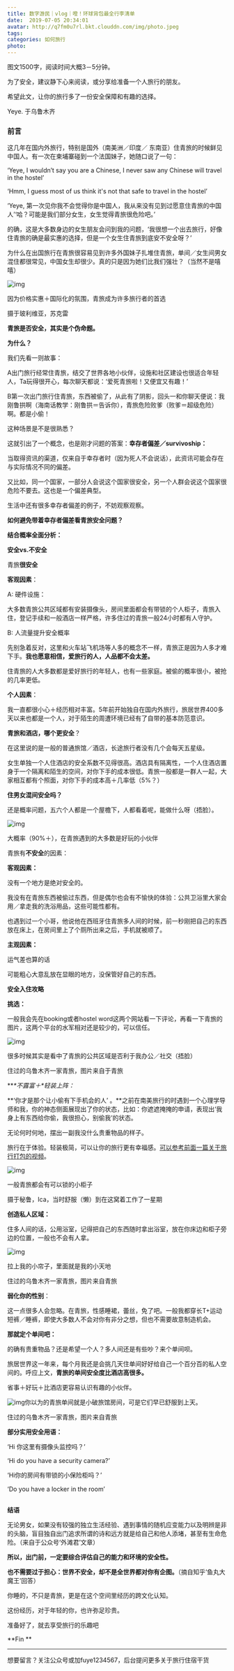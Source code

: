 ```yaml
---
title: 数字游民｜vlog｜噔！环球背包最全行李清单
date:  2019-07-05 20:34:01
avatar: http://q7fm0u7rl.bkt.clouddn.com/img/photo.jpeg
tags: 
categories: 如何旅行
photo: 
---
```


图文1500字，阅读时间大概3－5分钟。

为了安全，建议静下心来阅读，或分享给准备一个人旅行的朋友。

希望此文，让你的旅行多了一份安全保障和有趣的选择。

Yeye. 于乌鲁木齐







### 前言



这几年在国内外旅行，特别是国外（南美洲／印度／ 东南亚）住青旅的时候鲜见中国人。有一次在柬埔寨碰到一个法国妹子，她随口说了一句：



‘Yeye, I wouldn’t say you are a Chinese, I never saw any Chinese will travel in the hostel’  

‘Hmm, I guess most of us think it's not that safe to travel in the hostel’ 

‘Yeye, 第一次见你我不会觉得你是中国人，我从来没有见到过愿意住青旅的中国人’‘哈？可能是我们部分女生，女生觉得青旅很危险吧。’



的确，这是大多数身边的女生朋友会问到我的问题，‘我很想一个出去旅行，好像住青旅的确是最实惠的选择，但是一个女生住青旅到底安不安全呀？’



为什么在出国旅行在青旅很容易见到许多外国妹子扎堆住青旅，单间／女生间男女混住都很常见，中国女生却很少。真的只是因为她们比我们强壮？（当然不是嘻嘻）



![img](http://q7fm0u7rl.bkt.clouddn.com//img640-20200406230855826.jpeg)

因为价格实惠＋国际化的氛围，青旅成为许多旅行者的首选

摄于玻利维亚，苏克雷





**青旅是否安全，其实是个伪命题。**

**为什么？**



我们先看一则故事：

A出门旅行经常住青旅，结交了世界各地小伙伴，设施和社区建设也很适合年轻人，Ta玩得很开心，每次聊天都说：‘爱死青旅啦！又便宜又有趣！’

B第一次出门旅行住青旅，东西被偷了，从此有了阴影，回头一和你聊天便说：我刚鲁拱啊（海南话教学：刚鲁拱＝告诉你），青旅危险败爹（败爹＝超级危险）啊。都是小偷！



这种场景是不是很熟悉？



这就引出了一个概念，也是刚才问题的答案：**幸存者偏差／survivoship：**

当取得资讯的渠道，仅来自于幸存者时（因为死人不会说话），此资讯可能会存在与实际情况不同的偏差。

又比如，同一个国家，一部分人会说这个国家很安全，另一个人群会说这个国家很危险不要去。这也是一个偏差典型。

生活中还有很多幸存者偏差的例子，不妨观察观察。



**如何避免带着幸存者偏差看青旅安全问题？**

**结合概率全面分析：**



**安全vs.不安全**



青旅**很安全**



 **客观因素**：

 A: 硬件设施：

大多数青旅公共区域都有安装摄像头，房间里面都会有带锁的个人柜子，青旅入住，登记手续和一般酒店一样严格，许多住过的青旅一般24小时都有人守护。



 B: 人流量提升安全概率

先别急着反对，这里和火车站飞机场等人多的概念不一样，青旅正是因为人多才难下手。**我也愿意相信，爱旅行的人，人品都不会太差。**

住青旅的人大多数都是爱好旅行的年轻人，也有一些家庭。被偷的概率很小，被抢的几率更低。





**个人因素**：

我一直都很小心＋经历相对丰富。5年前开始独自在国内外旅行，旅居世界400多天以来也都是一个人，对于陌生的周遭环境已经有了自带的基本防范意识。





**青旅和酒店，哪个更安全**？

在这里说的是一般的普通旅馆／酒店，长途旅行者没有几个会每天五星级。

女生单独一个人住酒店的安全系数不见得很高。酒店具有隔离性，一个人住酒店置身于一个隔离和陌生的空间，对你下手的成本很低。青旅一般都是一群人一起，大家相互都有个照面，对你下手的成本高＋几率低（5%？）





**住男女混间安全吗？**

还是概率问题，五六个人都是一个屋檐下，人都看着呢，能做什么呀（捂脸）。



![img](http://q7fm0u7rl.bkt.clouddn.com//img640-20200406230902088.jpeg)

大概率（90%＋），在青旅遇到的大多数是好玩的小伙伴





青旅有**不安全**的因素：



**客观因素：**

没有一个地方是绝对安全的。

我没有在青旅东西被偷过东西，但是偶尔也会有不愉快的体验：公共卫浴里大家会用／拿走我的洗浴用品，这些可能性都有。



也遇到过一个小哥，他说他在西班牙住青旅多人间的时候，前一秒刚把自己的东西放在床上，在房间里上了个厕所出来之后，手机就被顺了。





**主观因素：**

运气差也算的话

可能粗心大意乱放在显眼的地方，没保管好自己的东西。

 

**安全入住攻略**





**挑选：**

一般我会先在booking或者hostel word这两个网站看一下评论，再看一下青旅的图片，这两个平台的水军相对还是较少的，可以信任。



 ![img](http://q7fm0u7rl.bkt.clouddn.com//img640-20200406230916024.jpeg)

很多时候其实是看中了青旅的公共区域是否利于我办公／社交（捂脸）

住过的乌鲁木齐一家青旅，图片来自于青旅





***\*不露富＋\**轻装上阵：**

**‘你才是那个让小偷有下手机会的人’ 。**之前在南美旅行的时遇到一个心理学导师和我，你的神态侧面展现出了你的状态，比如：你遮遮掩掩的申请，表现出‘我身上有东西给你偷，我很担心，别偷我’的状态。

无论何时何地，摆出一副我没什么贵重物品的样子。

旅行在于体验。轻装极简，可以让你的旅行更有幸福感。[可以参考前面一篇关于旅行打包的视频](http://mp.weixin.qq.com/s?__biz=MzU4NjY5NjQxMw==&mid=2247484118&idx=1&sn=1d21cceb468fca6f5154fc5e298f2879&chksm=fdf61164ca81987209e4dad6a4de53201564942ebad4f0bc156d972672dd0642969afb09ee80&scene=21#wechat_redirect)。

![img](http://q7fm0u7rl.bkt.clouddn.com//img640-20200406230920824.jpeg)

一般青旅都会有可以锁的小柜子

摄于秘鲁，Ica，当时舒服（懒）到在这窝着工作了一星期



**创造私人区域：**

住多人间的话，公用浴室，记得把自己的东西随时拿出浴室，放在你床边和柜子旁边的位置，一般也不会有人拿。



![img](http://q7fm0u7rl.bkt.clouddn.com//img640-20200406230931215.jpeg)

拉上我的小帘子，里面就是我的小天地

住过的乌鲁木齐一家青旅，图片来自青旅





**弱化你的性别**：

这一点很多人会忽略。在青旅，性感睡裙，蕾丝，免了吧。一般我都穿长T+运动短裤／睡裤，即使大多数人不会对你有非分之想，但也不需要故意制造机会。



**那就定个单间吧：**

的确有贵重物品？还是希望一个人？多人间还是有些吵？来个单间呗。

旅居世界这一年来，每个月我还是会挑几天住单间好好给自己一个百分百的私人空间的。呼应上文，**青旅的单间安全度比酒店高很多。**

省事＋好玩＋比酒店更容易认识有趣的小伙伴。



![img](http://q7fm0u7rl.bkt.clouddn.com//img640-20200406230936273.jpeg)你以为的青旅单间就是小破旅馆房间，可是它们早已舒服到上天。

住过的乌鲁木齐一家青旅，图片来自青旅





**部分实用安全用语：**



‘Hi 你这里有摄像头监控吗？’

‘Hi do you have a security camera?’



‘Hi你的房间有带锁的小保险柜吗？’

‘Do you have a locker in the room’ 





![img](data:image/gif;base64,iVBORw0KGgoAAAANSUhEUgAAAAEAAAABCAYAAAAfFcSJAAAADUlEQVQImWNgYGBgAAAABQABh6FO1AAAAABJRU5ErkJggg==)





**结语**





无论男女，如果没有较强的独立生活经验、遇到事情的随机应变能力以及明辨是非的头脑，盲目独自出门追求所谓的诗和远方就是给自己和他人添堵，甚至有生命危险。（来自于公众号‘外滩君’文章）



**所以，出门前，一定要综合评估自己的能力和环境的安全性。**

**也不需要过于担心：世界不安全，却不是全世界都对你有企图。**（摘自知乎‘鱼丸大魔王’回答）



你睡的，不只是青旅，更是在这个空间里经历的跨文化认知。

这份经历，对于年轻的你，也许弥足珍贵。



准备好了，就去享受旅行的乐趣吧



**Fin
**

***

想要留言？关注公众号或加fuye1234567，后台提问更多关于旅行住宿干货